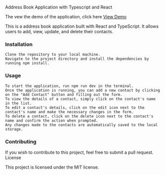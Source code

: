 Address Book Application with Typescript and React

 The vew the demo of the application, click here [View Demo](https://adbook-lovat.vercel.app/)

This is a address book application built with React and TypeScript. It allows users to add, view, update, and delete their contacts.
### Installation

    Clone the repository to your local machine.
    Navigate to the project directory and install the dependencies by running npm install.

### Usage

    To start the application, run npm run dev in the terminal.
    Once the application is running, you can add a new contact by clicking on the "Add Contact" button and filling out the form.
    To view the details of a contact, simply click on the contact's name in the list.
    To edit a contact's details, click on the edit icon next to the contact's name and make the necessary changes in the form.
    To delete a contact, click on the delete icon next to the contact's name and confirm the action when prompted.
    Any changes made to the contacts are automatically saved to the local storage.

### Contributing

If you wish to contribute to this project, feel free to submit a pull request.
License

This project is licensed under the MIT license.
